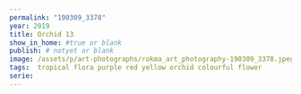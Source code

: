```yaml
---
permalink: "190309_3378"
year: 2019
title: Orchid 13
show_in_home: #true or blank
publish: # notyet or blank
image: /assets/p/art-photographs/rokma_art_photography-190309_3378.jpeg
tags:  tropical flora purple red yellow orchid colourful flower
serie: 
---
```

